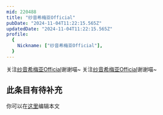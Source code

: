 ```yaml
---
mid: 220488
title: "纱音希梅亚Official"
pubDate: "2024-11-04T11:22:15.565Z"
updatedDate: "2024-11-04T11:22:15.565Z"
profile:
  {
    Nickname: ["纱音希梅亚Official"],
  }
---
```


关注[纱音希梅亚Official](https://space.bilibili.com/220488)谢谢喵~ 关注[纱音希梅亚Official](https://space.bilibili.com/220488)谢谢喵~

## 此条目有待补充
你可以在[这里](https://github.com/Yuhanawa/VTuber.ICU-Content/edit/master/v/纱音希梅亚Official/index.md)编辑本文
